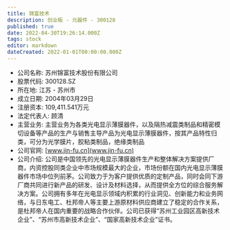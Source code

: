 ```yaml
---
title: 锦富技术
description: 创业板 - 元器件 - 300128
published: true
date: 2022-04-30T19:26:14.000Z
tags: stock
editor: markdown
dateCreated: 2022-01-01T00:00:00.000Z
---
```


- 公司名称: 苏州锦富技术股份有限公司
- 股票代码: 300128.SZ
- 所在地: 江苏 - 苏州市
- 成立日期: 2004年03月29日
- 注册资本: 109,411.541万元
- 法定代表人: 顾清
- 主营业务: 主营业务为各类光电显示薄膜器件，以及隔热减震类制品和精密模切设备等产品的生产与销售主导产品为光电显示薄膜器件，按其产品特性归类，可分为光学膜片，胶粘类制品，绝缘类制品
- 公司官网: [www.jin-fu.cn](www.jin-fu.cn)
- 公司介绍: 公司是中国领先的光电显示薄膜器件生产和整体解决方案提供厂商，内资控股同类企业中市场规模最大的企业，市场份额在国内光电显示薄膜器件市场中位列前茅。公司致力于为客户提供优质的定制产品，同时会同下游厂商共同进行新产品的研发、设计及材料选择，从而提供全方位的综合服务解决方案。公司拥有多年在光电显示领域内积累的行业洞见、创新能力和业务网络，与日东电工、杜邦帝人等主要上游原材料供应商建立了稳定的合作关系，是杜邦帝人在国内重要的战略合作伙伴。公司已获得“苏州工业园区高新技术企业”、“苏州市高新技术企业”、“国家高新技术企业”证书。


